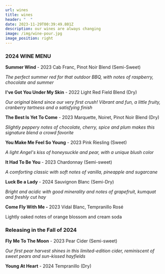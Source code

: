 ```yaml
---
url: wines
title: wines
header: "  "
date: 2023-11-29T00:39:49.801Z
description: our wines are always changing
image: /img/wine-pour.jpg
image_position: right
---
```

### **2024 WINE MENU**

**Summer Wind** - 2023 Cab Franc, Pinot Noir Blend (Semi-Sweet)

   *The perfect summer red for that outdoor BBQ, with notes of raspberry, chocolate and summer*

**I've Got You Under My Skin** - 2022 Light Red Field Blend (Dry)

   *Our original blend since our very first crush! Vibrant and fun, a little fruity, cranberry tartness and a satisfying finish*

**The Best Is Yet To Come** - 2023 Marquette, Noiret, Pinot Noir Blend (Dry)

   *Slightly peppery notes of chocolate, cherry, spice and plum makes this signature blend a crowd favorite*

**You Make Me Feel So Young** - 2023 Pink Riesling (Sweet)

   *A light Angel's kiss of honeysuckle and pear, with a unique blush color*

**It Had To Be You** - 2023 Chardonnay (Semi-sweet)

   *A comforting classic with soft notes of vanilla, pineapple and sugarcane*

**Luck Be a Lady** - 2024 Sauvignon Blanc (Semi-Dry)

   *Bright and acidic with good minerality and notes of grapefruit, kumquat and freshly cut hay*

**Come Fly With Me -** 2023 Vidal Blanc, Tempranillo Rosé

Lightly oaked notes of orange blossom and cream soda

### Releasing in the Fall of 2024

**Fly Me To The Moon** - 2023 Pear Cider (Semi-sweet)

*Our first pear harvest shines in this limited-edition cider, reminiscent of sweet pears and sun-kissed hayfields*

**Young At Heart** - 2024 Tempranillo (Dry)